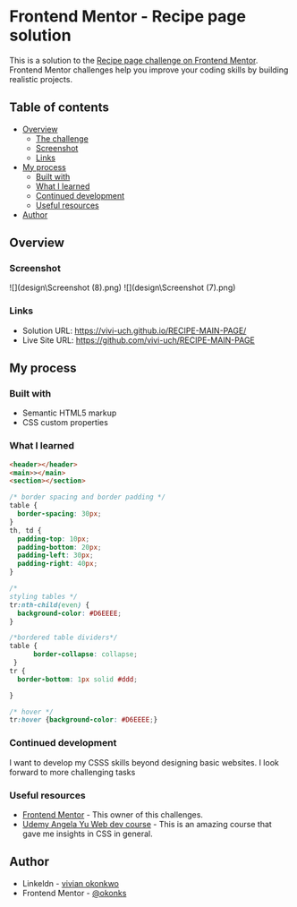 # Frontend Mentor - Recipe page solution

This is a solution to the [Recipe page challenge on Frontend Mentor](https://www.frontendmentor.io/challenges/recipe-page-KiTsR8QQKm). Frontend Mentor challenges help you improve your coding skills by building realistic projects. 

## Table of contents

- [Overview](#overview)
  - [The challenge](#the-challenge)
  - [Screenshot](#screenshot)
  - [Links](#links)
- [My process](#my-process)
  - [Built with](#built-with)
  - [What I learned](#what-i-learned)
  - [Continued development](#continued-development)
  - [Useful resources](#useful-resources)
- [Author](#author)

## Overview

### Screenshot

![](design\Screenshot (8).png)
![](design\Screenshot (7).png)

### Links

- Solution URL: https://vivi-uch.github.io/RECIPE-MAIN-PAGE/
- Live Site URL: https://github.com/vivi-uch/RECIPE-MAIN-PAGE

## My process

### Built with

- Semantic HTML5 markup
- CSS custom properties

### What I learned

```html
<header></header>
<main>></main>
<section></section>
```
```css
/* border spacing and border padding */
table {
  border-spacing: 30px;
}
th, td {
  padding-top: 10px;
  padding-bottom: 20px;
  padding-left: 30px;
  padding-right: 40px;
}

/* 
styling tables */
tr:nth-child(even) {
  background-color: #D6EEEE;
}

/*bordered table dividers*/
table {
	  border-collapse: collapse;
 }
tr {
  border-bottom: 1px solid #ddd;

}

/* hover */
tr:hover {background-color: #D6EEEE;}
```

### Continued development

I want to develop my CSSS skills beyond designing basic websites. I look forward to more challenging tasks

### Useful resources

- [Frontend Mentor](https://www.frontendmentor.io/home) - This owner of this challenges.
- [Udemy Angela Yu Web dev course](https://www.udemy.com/course/the-complete-web-development-bootcamp/) - This is an amazing course that gave me insights in CSS in general.


## Author

- Linkeldn - [vivian okonkwo](https://www.linkedin.com/in/vivian-okonkwo-24b228253/)
- Frontend Mentor - [@okonks](https://www.frontendmentor.io/profile/okonks)

